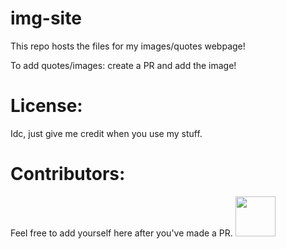 # img-site
This repo hosts the files for my images/quotes webpage!

To add quotes/images: create a PR and add the image!

# License:
Idc, just give me credit when you use my stuff.

# Contributors:
Feel free to add yourself here after you've made a PR.
<img src="https://github.com/Jcodeerd.png" width="64">
